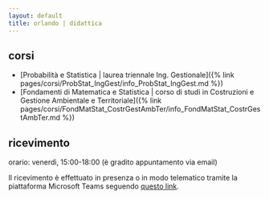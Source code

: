 ```yaml
---
layout: default
title: orlando | didattica
---
```

 
## corsi

- [Probabilità e Statistica \| laurea triennale Ing. Gestionale]({% link pages/corsi/ProbStat_IngGest/info_ProbStat_IngGest.md %}) 
- [Fondamenti di Matematica e Statistica \| corso di studi in Costruzioni e Gestione Ambientale e Territoriale]({% link pages/corsi/FondMatStat_CostrGestAmbTer/info_FondMatStat_CostrGestAmbTer.md %}) 


## ricevimento

orario: venerdì, 15:00-18:00 (è gradito appuntamento via email) 

Il ricevimento è effettuato in presenza o in modo telematico tramite la piattaforma Microsoft Teams seguendo [questo  link](https://teams.microsoft.com/l/meetup-join/19%3ameeting_MWIyODdmZGUtYTRmZS00NTNiLTgyNDAtZTU1YzljZTViMzVk%40thread.v2/0?context=%7b%22Tid%22%3a%225b406aab-a1f1-4f13-a7aa-dd573da3d332%22%2c%22Oid%22%3a%2274949032-5996-42ed-891e-5eb4822ea4a8%22%7d).
